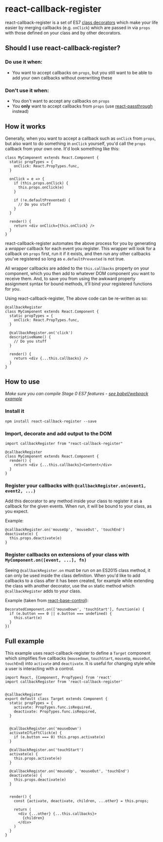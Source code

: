 # react-callback-register

react-callback-register is a set of ES7 [class decorators](https://github.com/wycats/javascript-decorators) which make your life easier by merging callbacks (e.g. `onClick`) which are passed in via `props` with those defined on your class and by other decorators.

## Should I use react-callback-register?

### Do use it when:

- You want to accept callbacks on `props`, but you still want to be able to add your own callbacks without overwriting these

### Don't use it when:

- You don't want to accept any callbacks on `props`
- You **only** want to accept callbacks from `props` (use [react-passthrough](https://github.com/jamesknelson/react-passthrough) instead)

## How it works

Generally, when you want to accept a callback such as `onClick` from `props`, but also want to do something in `onClick` yourself, you'd call the `props` callback from your own one. It'd look something like this:

```
class MyComponent extends React.Component {
  static propTypes = {
    onClick: React.PropTypes.func,
  }

  onClick = e => {
    if (this.props.onClick) {
      this.props.onClick(e)
    }

    if (!e.defaultPrevented) {
      // Do you stuff
    }
  }

  render() {
    return <div onClick={this.onClick} />
  }
}
```

react-callback-register automates the above process for you by generating a *wrapper* callback for each event you register. This wrapper will look for a callback on `props` first, run it if it exists, and then run any other callbacks you've registered so long as `e.defaultPrevented` is not true.

All wrapper callbacks are added to the `this.callbacks` property on your component, which you then add to whatever DOM component you want to receive them. And, to save you from using the awkward property assignment syntax for bound methods, it'll bind your registered functions for you.

Using react-callback-register, The above code can be re-written as so:

```
@callbackRegister
class MyComponent extends React.Component {
  static propTypes = {
    onClick: React.PropTypes.func,
  }

  @callbackRegister.on('click')
  descriptiveName() {
    // Do you stuff
  }

  render() {
    return <div {...this.callbacks} />
  }
}
```

## How to use

*Make sure you can compile Stage 0 ES7 features - [see babel/webpack example](http://jamesknelson.com/unlocking-decorators-and-other-es7-features-with-webpack-and-babel)*

### Install it

```
npm install react-callback-register --save
```

### Import, decorate and add output to the DOM

```
import callbackRegister from "react-callback-register"

@callbackRegister
class MyComponent extends React.Component {
  render() {
    return <div {...this.callbacks}>Content</div>
  }
}
```

### Register your callbacks with `@callbackRegister.on(event1, event2, ...)`

Add this decorator to any method inside your class to register it as a callback for the given events. When run, it will be bound to your class, as you expect.

Example:

```
@callbackRegister.on('mouseUp', 'mouseOut', 'touchEnd')
deactivate(e) {
  this.props.deactivate(e)
}
```

### Register callbacks on extensions of your class with `MyComponent.on([event, ...], fn)`

Seeing `@callbackRegister.on` must be run on an ES2015 class method, it can only be used inside the class definition. When you'd like to add callbacks to a class after it has been created, for example while extending the class with another decorator, use the `on` static method which `@callbackRegister` adds to your class.

Example (taken from [react-base-control](https://github.com/jamesknelson/react-base-control)):

```
DecoratedComponent.on(['mouseDown', 'touchStart'], function(e) {
  if (e.button === 0 || e.button === undefined) {
    this.start(e)
  }
})
```

## Full example

This example uses react-callback-register to define a `Target` component which simplifies five callbacks (`mousedown`, `touchStart`, `mouseUp`, `mouseOut`, `touchEnd`) into `activate` and `deactivate`. It is useful for changing style while a user is interacting with a control.

```
import React, {Component, PropTypes} from 'react'
import callbackRegister from 'react-callback-register'


@callbackRegister
export default class Target extends Component {
  static propTypes = {
    activate: PropTypes.func.isRequired,
    deactivate: PropTypes.func.isRequired,
  }


  @callbackRegister.on('mouseDown')
  activateIfLeftClick(e) {
    if (e.button === 0) this.props.activate(e)
  }

  @callbackRegister.on('touchStart')
  activate(e) {
    this.props.activate(e)
  }

  @callbackRegister.on('mouseUp', 'mouseOut', 'touchEnd')
  deactivate(e) {
    this.props.deactivate(e)
  }


  render() {
    const {activate, deactivate, children, ...other} = this.props;

    return (
      <div {...other} {...this.callbacks}>
        {children}
      </div>
    )
  }
}
```
